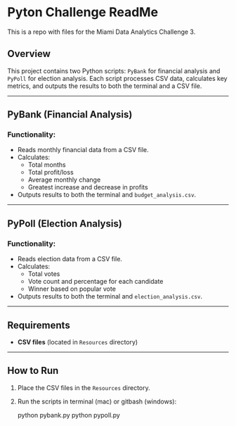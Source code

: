 # Pyton Challenge ReadMe
This is a repo with files for the Miami Data Analytics Challenge 3.

## Overview

This project contains two Python scripts: `PyBank` for financial analysis and `PyPoll` for election analysis. Each script processes CSV data, calculates key metrics, and outputs the results to both the terminal and a CSV file.

---

## PyBank (Financial Analysis)

### Functionality:
- Reads monthly financial data from a CSV file.
- Calculates:
  - Total months
  - Total profit/loss
  - Average monthly change
  - Greatest increase and decrease in profits
- Outputs results to both the terminal and `budget_analysis.csv`.

---

## PyPoll (Election Analysis)

### Functionality:
- Reads election data from a CSV file.
- Calculates:
  - Total votes
  - Vote count and percentage for each candidate
  - Winner based on popular vote
- Outputs results to both the terminal and `election_analysis.csv`.

---

## Requirements

- **CSV files** (located in `Resources` directory)

---

## How to Run

1. Place the CSV files in the `Resources` directory.
2. Run the scripts in terminal (mac) or gitbash (windows):
   
   python pybank.py
   python pypoll.py
